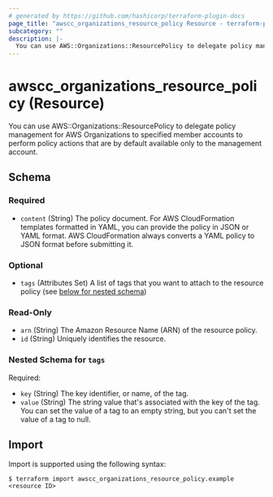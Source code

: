 ```yaml
---
# generated by https://github.com/hashicorp/terraform-plugin-docs
page_title: "awscc_organizations_resource_policy Resource - terraform-provider-awscc"
subcategory: ""
description: |-
  You can use AWS::Organizations::ResourcePolicy to delegate policy management for AWS Organizations to specified member accounts to perform policy actions that are by default available only to the management account.
---
```


# awscc_organizations_resource_policy (Resource)

You can use AWS::Organizations::ResourcePolicy to delegate policy management for AWS Organizations to specified member accounts to perform policy actions that are by default available only to the management account.



<!-- schema generated by tfplugindocs -->
## Schema

### Required

- `content` (String) The policy document. For AWS CloudFormation templates formatted in YAML, you can provide the policy in JSON or YAML format. AWS CloudFormation always converts a YAML policy to JSON format before submitting it.

### Optional

- `tags` (Attributes Set) A list of tags that you want to attach to the resource policy (see [below for nested schema](#nestedatt--tags))

### Read-Only

- `arn` (String) The Amazon Resource Name (ARN) of the resource policy.
- `id` (String) Uniquely identifies the resource.

<a id="nestedatt--tags"></a>
### Nested Schema for `tags`

Required:

- `key` (String) The key identifier, or name, of the tag.
- `value` (String) The string value that's associated with the key of the tag. You can set the value of a tag to an empty string, but you can't set the value of a tag to null.

## Import

Import is supported using the following syntax:

```shell
$ terraform import awscc_organizations_resource_policy.example <resource ID>
```
